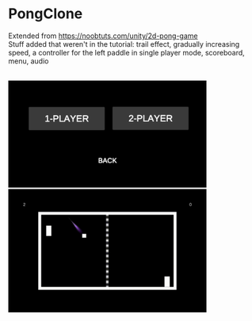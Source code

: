 # PongClone

Extended from https://noobtuts.com/unity/2d-pong-game <br>
Stuff added that weren't in the tutorial: trail effect, gradually increasing speed, a controller for the left paddle in single player mode, scoreboard, menu, audio <br>

<br>

<img src="https://github.com/wallflower6/PongClone/blob/master/PlayerMode.png" width="400px" />
<img src="https://github.com/wallflower6/PongClone/blob/master/PongClone.gif" width="400px" />
